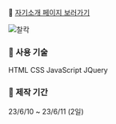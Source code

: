 🔗 [자기소개 페이지 보러가기](https://parkjooyoung0608.github.io/about_me/index.html)

![찰칵](https://github.com/junghongseop/about_me/assets/126876363/ada9b3f1-27a5-490e-a728-36e206ff547e)

### 📌 사용 기술
HTML CSS JavaScript JQuery

### 📌 제작 기간
23/6/10 ~ 23/6/11 (2일)
